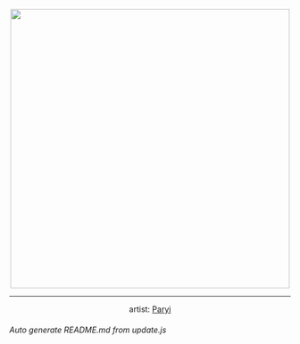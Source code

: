 
<p align="center">
  <img width="500" src="https://nekos.best/api/v2/neko/0739.png">
  <hr/>
  <center>
    artist: <a href="https://www.pixiv.net/en/artworks/96816361">Paryi</a>
  </center>
</p>


###### Auto generate README.md from update.js


